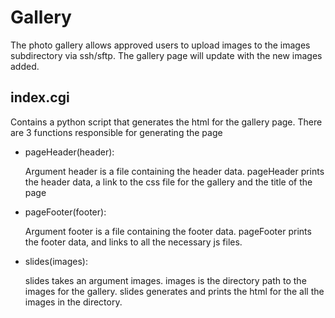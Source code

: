 # Gallery

The photo gallery allows approved users to upload images to the images subdirectory via
ssh/sftp. The gallery page will update with the new images added.

## index.cgi
Contains a python script that generates the html for the gallery page. There are 3 functions
responsible for generating the page
* pageHeader(header):

    Argument header is a file containing the header data. pageHeader prints the header data,
    a link to the css file for the gallery and the title of the page
* pageFooter(footer):
    
    Argument footer is a file containing the footer data. pageFooter prints the footer data,
    and links to all the necessary js files.
* slides(images): 

    slides takes an argument images. images is the directory path to the images for the
    gallery. slides generates and prints the html for the all the images in the directory.